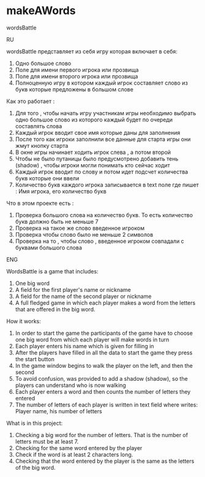 # makeAWords
wordsBattle

RU

wordsBattle представляет из себя игру которая включает в себя:
1) Одно большое слово
2) Поле для имени первого игрока или прозвища
3) Поле для имени второго игрока или прозвища
4) Полноценную игру в котором каждый игрок составляет слово из букв которые предложены в большом слове

Как это работает :

1) Для того , чтобы начать игру участникам игры необходимо выбрать одно большое слово из которого каждый будет по очереди составлять слова
2) Каждый игрок вводит свое имя которые даны для заполнения
3) После того как игроки заполнили все данные для старта игры они жмут кнопку старта
4) В окне игры начинает ходить игрок слева , а потом второй
5) Чтобы не было путаницы было предусмотрено добавить тень (shadow) , чтобы игроки могли понимать кто сейчас ходит
6) Каждый игрок вводит по слову и потом идет подсчет количества букв которые они ввели
7) Количество букв каждого игрока записывается в text поле где пишет : Имя игрока, его количество букв

Что в этом проекте есть : 

1) Проверка большого слова на количество букв. То есть количество букв должно быть не меньше 7
2) Проверка на такое же слово введенное игроком
3) Проверка чтобы слово было не меньше 2 символов
4) Проверка на то , чтобы слово , введенное игроком совпадали с буквами большого слова

ENG

WordsBattle is a game that includes:
1) One big word
2) A field for the first player's name or nickname
3) A field for the name of the second player or nickname
4) A full fledged game in which each player makes a word from the letters that are offered in the big word.

How it works:

1) In order to start the game the participants of the game have to choose one big word from which each player will make words in turn
2) Each player enters his name which is given for filling in
3) After the players have filled in all the data to start the game they press the start button
4) In the game window begins to walk the player on the left, and then the second
5) To avoid confusion, was provided to add a shadow (shadow), so the players can understand who is now walking
6) Each player enters a word and then counts the number of letters they entered
7) The number of letters of each player is written in text field where writes: Player name, his number of letters

What is in this project: 

1) Checking a big word for the number of letters. That is the number of letters must be at least 7.
2) Checking for the same word entered by the player
3) Check if the word is at least 2 characters long.
4) Checking that the word entered by the player is the same as the letters of the big word.
